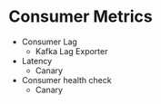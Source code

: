 # Consumer Metrics

* Consumer Lag 
  * Kafka Lag Exporter
* Latency
  * Canary
* Consumer health check
  * Canary

